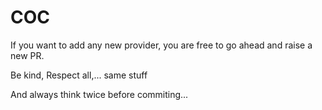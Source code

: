 # COC

If you want to add any new provider, you are free to go ahead and raise a new PR.

Be kind, Respect all,... same stuff

And always think twice before commiting...
